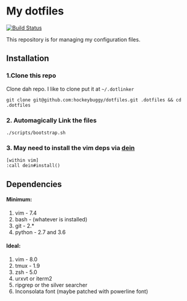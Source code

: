 # My dotfiles

[![Build Status](https://travis-ci.org/hockeybuggy/dotfiles.svg)](https://travis-ci.org/hockeybuggy/dotfiles)

This repository is for managing my configuration files.


## Installation

### 1.Clone this repo

Clone dah repo. I like to clone put it at `~/.dotlinker`

    git clone git@github.com:hockeybuggy/dotfiles.git .dotfiles && cd .dotfiles

### 2. Automagically Link the files

    ./scripts/bootstrap.sh

### 3. May need to install the vim deps via [dein](https://github.com/Shougo/dein.vim)

    [within vim]
    :call dein#install()


## Dependencies

#### Minimum:

1. vim  - 7.4
1. bash - (whatever is installed)
1. git  - 2.*
1. python - 2.7 and 3.6

#### Ideal:

1. vim - 8.0
1. tmux - 1.9
1. zsh  - 5.0
1. urxvt or iterm2
1. ripgrep or the silver searcher
1. Inconsolata font (maybe patched with powerline font)
